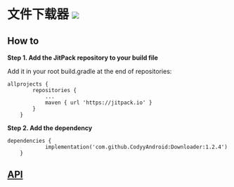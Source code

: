 # 文件下载器 [![](https://jitpack.io/v/CodyyAndroid/Downloader.svg)](https://jitpack.io/#CodyyAndroid/Downloader)

## How to
**Step 1. Add the JitPack repository to your build file**

Add it in your root build.gradle at the end of repositories:
```
allprojects {
		repositories {
			...
			maven { url 'https://jitpack.io' }
		}
	}
```
**Step 2. Add the dependency**
```
dependencies {
            implementation('com.github.CodyyAndroid:Downloader:1.2.4')
	}

```
## [API](https://jitpack.io/com/github/CodyyAndroid/Downloader/1.2.3/javadoc/)


